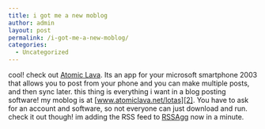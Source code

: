 ```yaml
---
title: i got me a new moblog
author: admin
layout: post
permalink: /i-got-me-a-new-moblog/
categories:
  - Uncategorized
---
```

cool! check out [Atomic Lava][1]. Its an app for your microsoft smartphone 2003 that allows you to post from your phone and you can make multiple posts, and then sync later. this thing is everything i want in a blog posting software! my moblog is at [www.atomiclava.net/lotas][2]. You have to ask for an account and software, so not everyone can just download and run. check it out though! im adding the RSS feed to [RSSAgg][3] now in a minute.

 [1]: http://www.atomiclava.net/
 [2]: http://www.atomiclava.net/lotas
 [3]: http://batman.lotas-smartman.net/rssagg